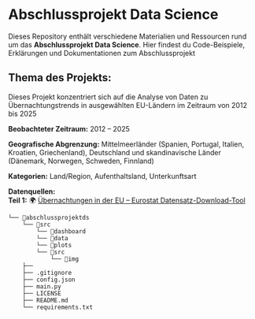 
# Abschlussprojekt Data Science

Dieses Repository enthält verschiedene Materialien und Ressourcen rund um das **Abschlussprojekt Data Science**.
Hier findest du Code-Beispiele, Erklärungen und Dokumentationen zum Abschlussprojekt


## Thema des Projekts:
Dieses Projekt konzentriert sich auf die Analyse von Daten zu Übernachtungstrends in ausgewählten EU-Ländern im Zeitraum von 2012 bis 2025  

**Beobachteter Zeitraum:**  2012 – 2025  

**Geografische Abgrenzung:** Mittelmeerländer (Spanien, Portugal, Italien, Kroatien, Griechenland), Deutschland und skandinavische Länder (Dänemark, Norwegen, Schweden, Finnland)  

**Kategorien:** Land/Region, Aufenthaltsland, Unterkunftsart  

**Datenquellen:**  
**Teil 1:** 🌍 [Übernachtungen in der EU – Eurostat Datensatz-Download-Tool](https://ec.europa.eu/eurostat/)  



```
└── 📁abschlussprojektds
    └── 📁src
        └── 📁dashboard
        └── 📁data
        └── 📁plots
        └── 📁src
            └── 📁img
    ├── 
    ├── .gitignore
    ├── config.json
    ├── main.py
    ├── LICENSE
    ├── README.md
    └── requirements.txt
```